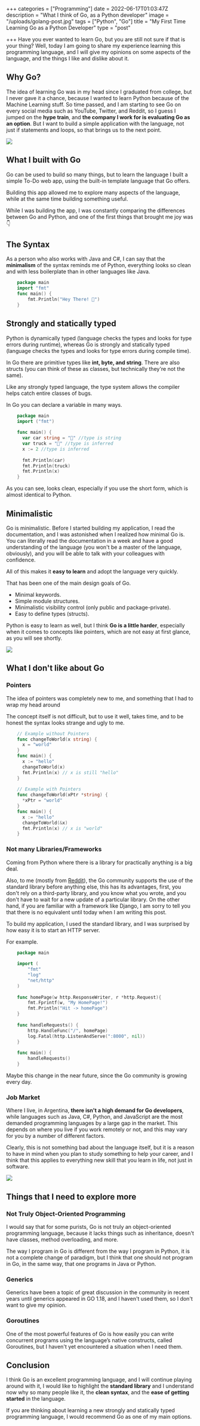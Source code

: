 +++
categories = ["Programming"]
date = 2022-06-17T01:03:47Z
description = "What I think of Go, as a Python developer"
image = "/uploads/golang-post.jpg"
tags = ["Python", "Go"]
title = "My First Time Learning Go as a Python Developer"
type = "post"

+++
Have you ever wanted to learn Go, but you are still not sure if that is your thing? Well, today I am going to share my experience learning this programming language, and I will give my opinions on some aspects of the language, and the things I like and dislike about it.

## Why Go?

The idea of learning Go was in my head since I graduated from college, but I never gave it a chance, because I wanted to learn Python because of the Machine Learning stuff. So time passed, and I am starting to see Go on every social media such as YouTube, Twitter, and Reddit, so I guess I jumped on the **hype train**, and **the company I work for is evaluating Go as an option**. But I want to build a simple application with the language, not just if statements and loops, so that brings us to the next point.

![](https://upload.wikimedia.org/wikipedia/commons/thumb/0/05/Go_Logo_Blue.svg/1200px-Go_Logo_Blue.svg.png)

## What I built with Go

Go can be used to build so many things, but to learn the language I built a simple To-Do web app, using the built-in template language that Go offers.

Building this app allowed me to explore many aspects of the language, while at the same time building something useful.

While I was building the app, I was constantly comparing the differences between Go and Python, and one of the first things that brought me joy was 👇

## The Syntax

As a person who also works with Java and C#, I can say that the **minimalism** of the syntax reminds me of Python, everything looks so clean and with less boilerplate than in other languages like Java.

```go
    package main
    import "fmt"
    func main() {
        fmt.Println("Hey There! 👋")
    }
```

## Strongly and statically typed

Python is dynamically typed (language checks the types and looks for type errors during runtime), whereas Go is strongly and statically typed (language checks the types and looks for type errors during compile time).

In Go there are primitive types like **int, byte, and string**. There are also structs (you can think of these as classes, but technically they're not the same).

Like any strongly typed language, the type system allows the compiler helps catch entire classes of bugs.

In Go you can declare a variable in many ways.

```go
    package main
    import ("fmt")
    
    func main() {
      var car string = "🚗" //type is string
      var truck = "🚚" //type is inferred
      x := 2 //type is inferred
    
      fmt.Println(car)
      fmt.Println(truck)
      fmt.Println(x)
    }
```

As you can see, looks clean, especially if you use the short form, which is almost identical to Python.

## Minimalistic

Go is minimalistic. Before I started building my application, I read the documentation, and I was astonished when I realized how minimal Go is. You can literally read the documentation in a week and have a good understanding of the language (you won't be a master of the language, obviously), and you will be able to talk with your colleagues with confidence.

All of this makes it **easy to learn** and adopt the language very quickly.

That has been one of the main design goals of Go.

* Minimal keywords.
* Simple module structures.
* Minimalistic visibility control (only public and package-private).
* Easy to define types (structs).

Python is easy to learn as well, but I think **Go is a little harder**, especially when it comes to concepts like pointers, which are not easy at first glance, as you will see shortly.

![](/uploads/computer-black.jpg)

## What I don't like about Go

### Pointers

The idea of pointers was completely new to me, and something that I had to wrap my head around

The concept itself is not difficult, but to use it well, takes time, and to be honest the syntax looks strange and ugly to me.

```go
    // Example without Pointers
    func changeToWorld(x string) {
      x = "world"
    }
    func main() {
      x := "hello"
      changeToWorld(x)
      fmt.Println(x) // x is still "hello"
    }
    
    // Example with Pointers
    func changeToWorld(xPtr *string) {
      *xPtr = "world"
    }
    func main() {
      x := "hello"
      changeToWorld(&x)
      fmt.Println(x) // x is "world"
    }
```

### Not many Libraries/Frameworks

Coming from Python where there is a library for practically anything is a big deal.

Also, to me (mostly from [Reddit](https://www.reddit.com/r/golang "Golang Subreddit")), the Go community supports the use of the standard library before anything else, this has its advantages, first, you don't rely on a third-party library, and you know what you wrote, and you don't have to wait for a new update of a particular library. On the other hand, if you are familiar with a framework like Django, I am sorry to tell you that there is no equivalent until today when I am writing this post.

To build my application, I used the standard library, and I was surprised by how easy it is to start an HTTP server.

For example.

```go
    package main
    
    import (
        "fmt"
        "log"
        "net/http"
    )
    
    func homePage(w http.ResponseWriter, r *http.Request){
        fmt.Fprintf(w, "My HomePage!")
        fmt.Println("Hit -> homePage")
    }
    
    func handleRequests() {
        http.HandleFunc("/", homePage)
        log.Fatal(http.ListenAndServe(":8000", nil))
    }
    
    func main() {
        handleRequests()
    }
```

Maybe this change in the near future, since the Go community is growing every day.

### Job Market

Where I live, in Argentina, **there isn't a high demand for Go developers**, while languages such as Java, C#, Python, and JavaScript are the most demanded programming languages by a large gap in the market. This depends on where you live if you work remotely or not, and this may vary for you by a number of different factors.

Clearly, this is not something bad about the language itself, but it is a reason to have in mind when you plan to study something to help your career, and I think that this applies to everything new skill that you learn in life, not just in software.

![](/uploads/thinking-guy.jpeg)

## Things that I need to explore more

### Not Truly Object-Oriented Programming

I would say that for some purists, Go is not truly an object-oriented programming language, because it lacks things such as inheritance, doesn't have classes, method overloading, and more.

The way I program in Go is different from the way I program in Python, it is not a complete change of paradigm, but I think that one should not program in Go, in the same way, that one programs in Java or Python.

### Generics

Generics have been a topic of great discussion in the community in recent years until generics appeared in GO 1.18, and I haven't used them, so I don't want to give my opinion.

### Goroutines

One of the most powerful features of Go is how easily you can write concurrent programs using the language’s native constructs, called Goroutines, but I haven't yet encountered a situation when I need them.

## Conclusion

I think Go is an excellent programming language, and I will continue playing around with it, I would like to highlight the **standard library** and I understand now why so many people like it, the **clean syntax**, and the **ease of getting started** in the language.

If you are thinking about learning a new strongly and statically typed programming language, I would recommend Go as one of my main options.